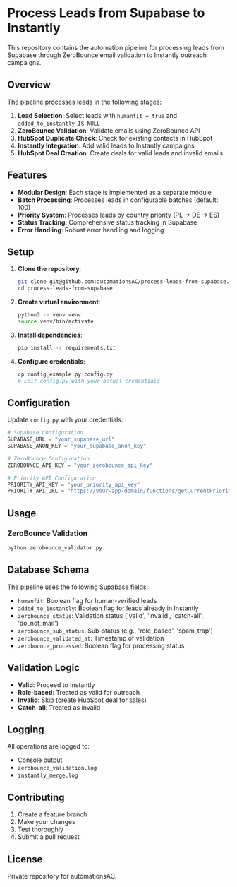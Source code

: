# Process Leads from Supabase to Instantly

This repository contains the automation pipeline for processing leads from Supabase through ZeroBounce email validation to Instantly outreach campaigns.

## Overview

The pipeline processes leads in the following stages:
1. **Lead Selection**: Select leads with `humanfit = true` and `added_to_instantly IS NULL`
2. **ZeroBounce Validation**: Validate emails using ZeroBounce API
3. **HubSpot Duplicate Check**: Check for existing contacts in HubSpot
4. **Instantly Integration**: Add valid leads to Instantly campaigns
5. **HubSpot Deal Creation**: Create deals for valid leads and invalid emails

## Features

- **Modular Design**: Each stage is implemented as a separate module
- **Batch Processing**: Processes leads in configurable batches (default: 100)
- **Priority System**: Processes leads by country priority (PL → DE → ES)
- **Status Tracking**: Comprehensive status tracking in Supabase
- **Error Handling**: Robust error handling and logging

## Setup

1. **Clone the repository**:
   ```bash
   git clone git@github.com:automationsAC/process-leads-from-supabase.git
   cd process-leads-from-supabase
   ```

2. **Create virtual environment**:
   ```bash
   python3 -m venv venv
   source venv/bin/activate
   ```

3. **Install dependencies**:
   ```bash
   pip install -r requirements.txt
   ```

4. **Configure credentials**:
   ```bash
   cp config_example.py config.py
   # Edit config.py with your actual credentials
   ```

## Configuration

Update `config.py` with your credentials:

```python
# Supabase Configuration
SUPABASE_URL = "your_supabase_url"
SUPABASE_ANON_KEY = "your_supabase_anon_key"

# ZeroBounce Configuration
ZEROBOUNCE_API_KEY = "your_zerobounce_api_key"

# Priority API Configuration
PRIORITY_API_KEY = "your_priority_api_key"
PRIORITY_API_URL = "https://your-app-domain/functions/getCurrentPriorities"
```

## Usage

### ZeroBounce Validation
```bash
python zerobounce_validator.py
```


## Database Schema

The pipeline uses the following Supabase fields:

- `humanfit`: Boolean flag for human-verified leads
- `added_to_instantly`: Boolean flag for leads already in Instantly
- `zerobounce_status`: Validation status ('valid', 'invalid', 'catch-all', 'do_not_mail')
- `zerobounce_sub_status`: Sub-status (e.g., 'role_based', 'spam_trap')
- `zerobounce_validated_at`: Timestamp of validation
- `zerobounce_processed`: Boolean flag for processing status

## Validation Logic

- **Valid**: Proceed to Instantly
- **Role-based**: Treated as valid for outreach
- **Invalid**: Skip (create HubSpot deal for sales)
- **Catch-all**: Treated as invalid

## Logging

All operations are logged to:
- Console output
- `zerobounce_validation.log`
- `instantly_merge.log`

## Contributing

1. Create a feature branch
2. Make your changes
3. Test thoroughly
4. Submit a pull request

## License

Private repository for automationsAC.
